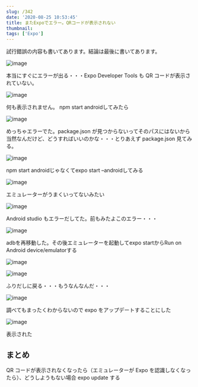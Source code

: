 ```yaml
---
slug: /342
date: '2020-08-25 10:53:45'
title: またExpoでエラー。QRコードが表示されない
thumbnail:
tags: ['Expo']
---
```

試行錯誤の内容も書いてあります。結論は最後に書いてあります。

![image](/img/blog/contents/2020/08/image-39.png)

本当にすぐにエラーが出る・・・Expo Developer Tools も QR コードが表示されていない。

![image](/img/blog/contents/2020/08/image-29.png)

何も表示されません。
npm start androidしてみたら

![image](/img/blog/contents/2020/08/image-30.png)

めっちゃエラーでた。package.json が見つからないってそのパスにはないから当然なんだけど、どうすればいいのかな・・・とりあえず package.json 見てみる。

![image](/img/blog/contents/2020/08/image-31.png)

npm start androidじゃなくてexpo start –androidしてみる

![image](/img/blog/contents/2020/08/image-32.png)

エミュレーターがうまくいってないみたい

![image](/img/blog/contents/2020/08/image-34.png)

Android studio もエラーだしてた。前もみたよこのエラー・・・

![image](/img/blog/contents/2020/08/image-35.png)

adbを再移動した。その後エミュレーターを起動してexpo startからRun on Android device/emulatorする

![image](/img/blog/contents/2020/08/image-36.png)

![image](/img/blog/contents/2020/08/image-37.png)

ふりだしに戻る・・・もうなんなんだ・・・

![image](/img/blog/contents/2020/08/image-38.png)

調べてもまったくわからないので expo をアップデートすることにした

![image](/img/blog/contents/2020/08/1-1.png)

表示された

## まとめ

QR コードが表示されなくなったら（エミュレーターが Expo を認識しなくなったら）、どうしようもない場合 expo update する
